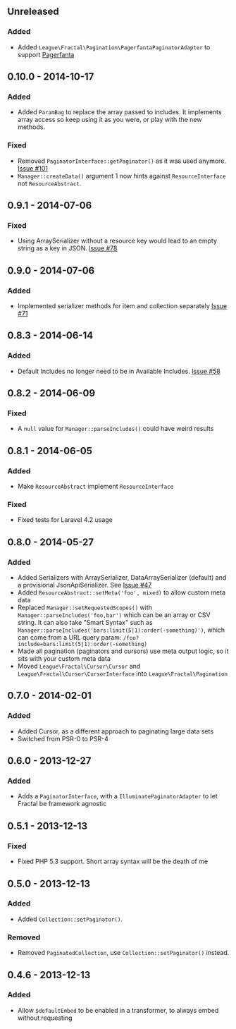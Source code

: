 ## Unreleased

### Added

- Added `League\Fractal\Pagination\PagerfantaPaginatorAdapter` to support [Pagerfanta]

[Pagerfanta]: https://packagist.org/packages/pagerfanta/pagerfanta

## 0.10.0 - 2014-10-17

### Added

- Added `ParamBag` to replace the array passed to includes. It implements array access so keep using it as you were, or play with the new methods.

### Fixed

- Removed `PaginatorInterface::getPaginator()` as it was used anymore. [Issue #101]
- `Manager::createData()` argument 1 now hints against `ResourceInterface` not `ResourceAbstract`.

[Issue #101]: https://github.com/thephpleague/fractal/issues/101

## 0.9.1 - 2014-07-06

### Fixed

- Using ArraySerializer without a resource key would lead to an empty string as a key in JSON. [Issue #78]

[Issue #78]: https://github.com/thephpleague/fractal/issues/78

## 0.9.0 - 2014-07-06

### Added

- Implemented serializer methods for item and collection separately [Issue #71]

[Issue #71]: https://github.com/thephpleague/fractal/issues/71

## 0.8.3 - 2014-06-14

### Added

- Default Includes no longer need to be in Available Includes. [Issue #58]

[Issue #58]: https://github.com/thephpleague/fractal/issues/58

## 0.8.2 - 2014-06-09

### Fixed

- A `null` value for `Manager::parseIncludes()` could have weird results

## 0.8.1 - 2014-06-05

### Added

- Make `ResourceAbstract` implement `ResourceInterface`

### Fixed

- Fixed tests for Laravel 4.2 usage


## 0.8.0 - 2014-05-27

### Added

- Added Serializers with ArraySerializer, DataArraySerializer (default) and a provisional JsonApiSerializer. See [Issue #47]
- Added `ResourceAbstract::setMeta('foo', mixed)` to allow custom meta data
- Replaced `Manager::setRequestedScopes()` with `Manager::parseIncludes('foo,bar')` which can be an array or CSV string. It can
also take "Smart Syntax" such as `Manager::parseIncludes('bars:limit(5|1):order(-something)')`, which can come from a URL query
param: `/foo?include=bars:limit(5|1):order(-something)`
- Made all pagination (paginators and cursors) use meta output logic, so it sits with your custom meta data
- Moved `League\Fractal\Cursor\Cursor` and `League\Fractal\Cursor\CursorInterface` into `League\Fractal\Pagination`

[Issue #27]: https://github.com/thephpleague/fractal/issues/27
[Issue #47]: https://github.com/thephpleague/fractal/pull/47

## 0.7.0 - 2014-02-01

### Added

- Added Cursor, as a different approach to paginating large data sets
- Switched from PSR-0 to PSR-4

## 0.6.0 - 2013-12-27

### Added

- Adds a `PaginatorInterface`, with a `IlluminatePaginatorAdapter` to let Fractal be framework agnostic

## 0.5.1 - 2013-12-13

### Fixed

- Fixed PHP 5.3 support. Short array syntax will be the death of me

## 0.5.0 - 2013-12-13

### Added

- Added `Collection::setPaginator()`.

### Removed

- Removed `PaginatedCollection`, use `Collection::setPaginator()` instead.

## 0.4.6 - 2013-12-13

### Added

- Allow `$defaultEmbed` to be enabled in a transformer, to always embed without requesting
